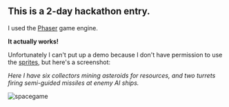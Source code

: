 This is a 2-day hackathon entry.
--------------------------------
I used the [Phaser][1] game engine.

**It actually works!**
 
Unfortunately I can't put up a demo because I don't have permission to use the [sprites][2], but here's a screenshot:

*Here I have six collectors mining asteroids for resources, and two turrets firing semi-guided missiles at enemy AI ships.*

![spacegame](https://raw.github.com/olslash/spacegame/gh-pages/tdSS.jpg)


  [1]: https://github.com/photonstorm/phaser
  [2]: http://fractalsoftworks.com/
